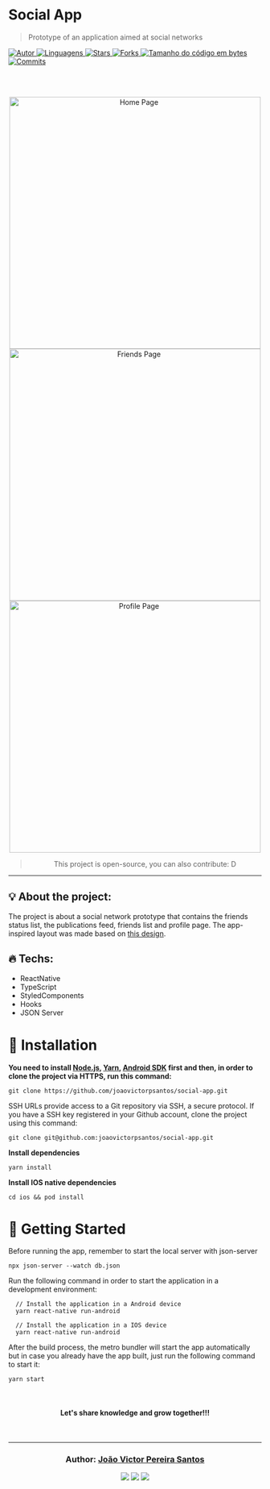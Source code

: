 # Social App

> Prototype of an application aimed at social networks

<a href="https://github.com/joaovictorpsantos">
<img alt="Autor" src="https://img.shields.io/badge/autor-JoãoVictorPereiraSantos-364d6a?style=flat-square">
</a>

<a href="#">
<img alt="Linguagens" src="https://img.shields.io/github/languages/count/joaovictorpsantos/social-app?color=364d6a&style=flat-square">
</a>

<a href="https://github.com/joaovictorpsantos/social-app/stargazers">
<img alt="Stars" src="https://img.shields.io/github/stars/joaovictorpsantos/social-app?color=364d6a&style=flat-square">
</a>

<a href="https://github.com/joaovictorpsantos/social-app/network/members">
<img alt="Forks" src="https://img.shields.io/github/forks/joaovictorpsantos/social-app?color=364d6a&style=flat-square">
</a>

<a href="#">
<img alt="Tamanho do código em bytes" src="https://img.shields.io/github/languages/code-size/joaovictorpsantos/social-app?color=364d6a&style=flat-square">
</a>

<a href="https://github.com/joaovictorpsantos/social-app/commits/master">
<img alt="Commits" src="https://img.shields.io/github/last-commit/joaovictorpsantos/social-app?color=364d6a&style=flat-square">
</a>

<br/><br/>

<p align="center">
  <img src="socialApp/.github/home.gif" alt="Home Page" border="0"  height="500" >
  <img src="socialApp/.github/friends.gif" alt="Friends Page" border="0" height="500">
  <img src="socialApp/.github/profile.gif" alt="Profile Page" border="0" height="500">
</p>

<blockquote align="center">
  This project is open-source, you can also contribute: D
</blockquote>

<hr/>

## 💡 About the project:

The project is about a social network prototype that contains the friends status list, the publications feed, friends list and profile page. 
The app-inspired layout was made based on [this design](https://dribbble.com/shots/6344361-Social-App/attachments).

## 🔥 Techs:

- ReactNative
- TypeScript
- StyledComponents
- Hooks
- JSON Server

# :construction_worker: Installation

**You need to install [Node.js](https://nodejs.org/en/download/), [Yarn](https://yarnpkg.com/), [Android SDK](https://medium.com/surabayadev/setting-up-react-native-android-without-android-studio-35a496e1dfa3) first and then, in order to clone the project via HTTPS, run this command:**

```git clone https://github.com/joaovictorpsantos/social-app.git```

SSH URLs provide access to a Git repository via SSH, a secure protocol. If you have a SSH key registered in your Github account, clone the project using this command:

```git clone git@github.com:joaovictorpsantos/social-app.git```

**Install dependencies**

```yarn install```

**Install IOS native dependencies**

```cd ios && pod install```

# :runner: Getting Started

Before running the app, remember to start the local server with json-server

``npx json-server --watch db.json``

Run the following command in order to start the application in a development environment:

```
  // Install the application in a Android device
  yarn react-native run-android

  // Install the application in a IOS device
  yarn react-native run-android
```

After the build process, the metro bundler will start the app automatically but
in case you already have the app built, just run the following command to start it:

```
yarn start
```

<br/>

<h4 align="center">
  Let's share knowledge and grow together!!!
</h4>

<br/>

---

<h3 align="center">
Author: <a alt="João Victor Pereira Santos" href="https://github.com/joaovictorpsantos">João Victor Pereira Santos</a>
</h3>

<p align="center">

  <a alt="João Victor Pereira Santos Linkedin" href="https://www.linkedin.com/in/joao-victor-pereira-santos//">
    <img src="https://img.shields.io/badge/LinkedIn-Jo%C3%A3o%20Victor%20Pereira%20Santos-blue?logo=linkedin"/></a>
  <a alt="João Victor Pereira Santos GitHub" href="https://github.com/joaovictorpsantos">
  <img src="https://img.shields.io/badge/GitHub-joaovictorpsantos-lightgrey?logo=github"/></a>
 <a alt="João Victor Pereira Santos Twitter" href="https://twitter.com/_joaovictorps">
  <img src="https://img.shields.io/badge/Twitter-__joaovictorps-blue?logo=twitter"/></a>

</p>
